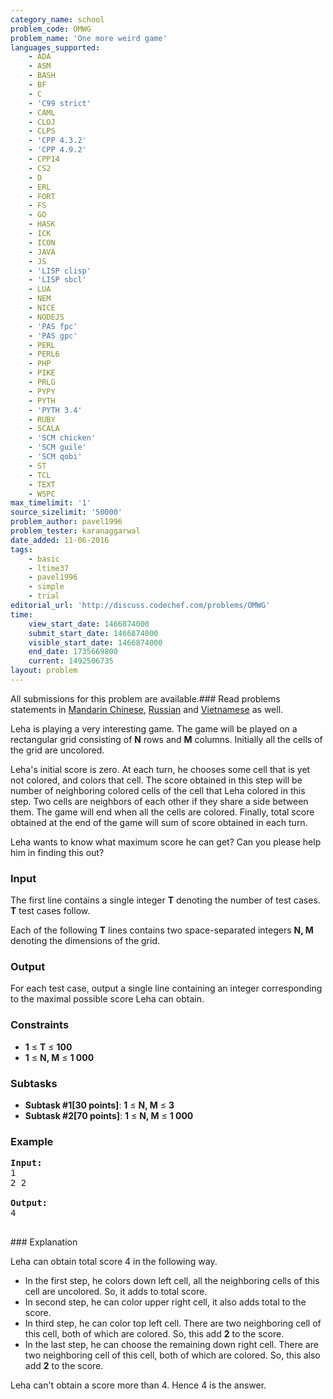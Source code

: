 ```yaml
---
category_name: school
problem_code: OMWG
problem_name: 'One more weird game'
languages_supported:
    - ADA
    - ASM
    - BASH
    - BF
    - C
    - 'C99 strict'
    - CAML
    - CLOJ
    - CLPS
    - 'CPP 4.3.2'
    - 'CPP 4.9.2'
    - CPP14
    - CS2
    - D
    - ERL
    - FORT
    - FS
    - GO
    - HASK
    - ICK
    - ICON
    - JAVA
    - JS
    - 'LISP clisp'
    - 'LISP sbcl'
    - LUA
    - NEM
    - NICE
    - NODEJS
    - 'PAS fpc'
    - 'PAS gpc'
    - PERL
    - PERL6
    - PHP
    - PIKE
    - PRLG
    - PYPY
    - PYTH
    - 'PYTH 3.4'
    - RUBY
    - SCALA
    - 'SCM chicken'
    - 'SCM guile'
    - 'SCM qobi'
    - ST
    - TCL
    - TEXT
    - WSPC
max_timelimit: '1'
source_sizelimit: '50000'
problem_author: pavel1996
problem_tester: karanaggarwal
date_added: 11-06-2016
tags:
    - basic
    - ltime37
    - pavel1996
    - simple
    - trial
editorial_url: 'http://discuss.codechef.com/problems/OMWG'
time:
    view_start_date: 1466874000
    submit_start_date: 1466874000
    visible_start_date: 1466874000
    end_date: 1735669800
    current: 1492506735
layout: problem
---
```

All submissions for this problem are available.###  Read problems statements in [Mandarin Chinese](http://www.codechef.com/download/translated/LTIME37/mandarin/OMWG.pdf), [Russian](http://www.codechef.com/download/translated/LTIME37/russian/OMWG.pdf) and [Vietnamese](http://www.codechef.com/download/translated/LTIME37/vietnamese/OMWG.pdf) as well.

Leha is playing a very interesting game. The game will be played on a rectangular grid consisting of **N** rows and **M** columns. Initially all the cells of the grid are uncolored.

Leha's initial score is zero. At each turn, he chooses some cell that is yet not colored, and colors that cell. The score obtained in this step will be number of neighboring colored cells of the cell that Leha colored in this step. Two cells are neighbors of each other if they share a side between them. The game will end when all the cells are colored. Finally, total score obtained at the end of the game will sum of score obtained in each turn.

Leha wants to know what maximum score he can get? Can you please help him in finding this out?

### Input

The first line contains a single integer **T** denoting the number of test cases. **T** test cases follow.

Each of the following **T** lines contains two space-separated integers **N, M** denoting the dimensions of the grid.

### Output

For each test case, output a single line containing an integer corresponding to the maximal possible score Leha can obtain.

### Constraints

- **1** ≤ **T** ≤ **100**
- **1** ≤ **N, M** ≤ **1 000**

### Subtasks

- **Subtask #1\[30 points\]**: **1** ≤ **N, M** ≤ **3**
- **Subtask #2\[70 points\]**: **1** ≤ **N, M** ≤ **1 000**

### Example

<pre><b>Input:</b>
1
2 2

<b>Output:</b>
4

</pre>### Explanation
Leha can obtain total score 4 in the following way.

- In the first step, he colors down left cell, all the neighboring cells of this cell are uncolored. So, it adds  to total score.
- In second step, he can color upper right cell, it also adds total  to the score.
- In third step, he can color top left cell. There are two neighboring cell of this cell, both of which are colored. So, this add **2** to the score.
- In the last step, he can choose the remaining down right cell. There are two neighboring cell of this cell, both of which are colored. So, this also add **2** to the score.

Leha can't obtain a score more than 4. Hence 4 is the answer.
